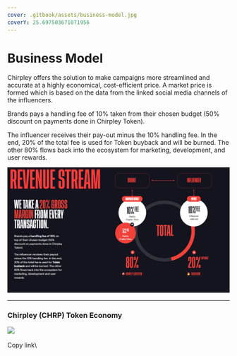 ```yaml
---
cover: .gitbook/assets/business-model.jpg
coverY: 25.697503671071956
---
```


# Business Model

Chirpley offers the solution to make campaigns more streamlined and accurate at a highly economical, cost-efficient price. A market price is formed which is based on the data from the linked social media channels of the influencers.

Brands pays a handling fee of 10% taken from their chosen budget (50% discount on payments done in Chirpley Token).

The influencer receives their pay-out minus the 10% handling fee. In the end, 20% of the total fee is used for Token buyback and will be burned. The other 80% flows back into the ecosystem for marketing, development, and user rewards.

![](.gitbook/assets/revenue-stream.jpg)

****

### **Chirpley (CHRP) Token Economy** <a href="#chirpley_chrp_token_economy" id="chirpley_chrp_token_economy"></a>

![](https://storage.googleapis.com/public-dao-pad-prod/1658266583\_Token.webp)

Copy link\
